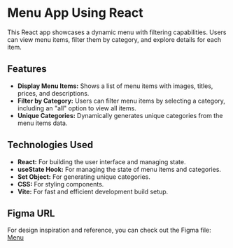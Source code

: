 # Menu App Using React

This React app showcases a dynamic menu with filtering capabilities. Users can view menu items, filter them by category, and explore details for each item.

## Features

- **Display Menu Items:** Shows a list of menu items with images, titles, prices, and descriptions.
- **Filter by Category:** Users can filter menu items by selecting a category, including an "all" option to view all items.
- **Unique Categories:** Dynamically generates unique categories from the menu items data.

## Technologies Used

- **React:** For building the user interface and managing state.
- **useState Hook:** For managing the state of menu items and categories.
- **Set Object:** For generating unique categories.
- **CSS:** For styling components.
- **Vite:** For fast and efficient development build setup.

## Figma URL

For design inspiration and reference, you can check out the Figma file:
[Menu](https://www.figma.com/file/PwlnSJXCuo4qD2o6EJiuj9/Menu?node-id=0%3A1&t=oaKVwYVqc9Oon2Ts-1)

